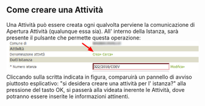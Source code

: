 ## Come creare una Attività

Una Attività può essere creata  ogni qualvolta perviene la comunicazione di Apertura Attività (qualunque essa sia).
All' interno della Istanza, sarà presente il pulsante che permette questa operazione:
![](/assets/img_crea_attivita.jpg)
Cliccando sulla scritta indicata in figura, comparuirà un pannello di avviso piuttosto esplicativo: "si desidera creare una attività per l' istanza?" alla pressione del tasto OK, si passerà alla videata inerente le Attività, dove potranno essere inserite le informazioni attinenti.
